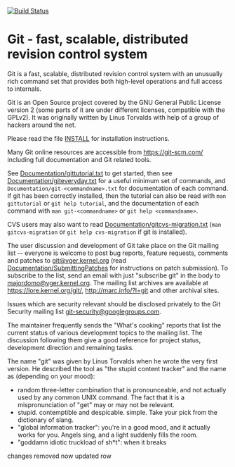 [![Build Status](https://dev.azure.com/git/git/_apis/build/status/git.git)](https://dev.azure.com/git/git/_build/latest?definitionId=11)

Git - fast, scalable, distributed revision control system
=========================================================

Git is a fast, scalable, distributed revision control system with an
unusually rich command set that provides both high-level operations
and full access to internals.

Git is an Open Source project covered by the GNU General Public
License version 2 (some parts of it are under different licenses,
compatible with the GPLv2). It was originally written by Linus
Torvalds with help of a group of hackers around the net.

Please read the file [INSTALL][] for installation instructions.

Many Git online resources are accessible from <https://git-scm.com/>
including full documentation and Git related tools.

See [Documentation/gittutorial.txt][] to get started, then see
[Documentation/giteveryday.txt][] for a useful minimum set of commands, and
`Documentation/git-<commandname>.txt` for documentation of each command.
If git has been correctly installed, then the tutorial can also be
read with `man gittutorial` or `git help tutorial`, and the
documentation of each command with `man git-<commandname>` or `git help
<commandname>`.

CVS users may also want to read [Documentation/gitcvs-migration.txt][]
(`man gitcvs-migration` or `git help cvs-migration` if git is
installed).

The user discussion and development of Git take place on the Git
mailing list -- everyone is welcome to post bug reports, feature
requests, comments and patches to git@vger.kernel.org (read
[Documentation/SubmittingPatches][] for instructions on patch submission).
To subscribe to the list, send an email with just "subscribe git" in
the body to majordomo@vger.kernel.org. The mailing list archives are
available at <https://lore.kernel.org/git/>,
<http://marc.info/?l=git> and other archival sites.

Issues which are security relevant should be disclosed privately to
the Git Security mailing list <git-security@googlegroups.com>.

The maintainer frequently sends the "What's cooking" reports that
list the current status of various development topics to the mailing
list.  The discussion following them give a good reference for
project status, development direction and remaining tasks.

The name "git" was given by Linus Torvalds when he wrote the very
first version. He described the tool as "the stupid content tracker"
and the name as (depending on your mood):

 - random three-letter combination that is pronounceable, and not
   actually used by any common UNIX command.  The fact that it is a
   mispronunciation of "get" may or may not be relevant.
 - stupid. contemptible and despicable. simple. Take your pick from the
   dictionary of slang.
 - "global information tracker": you're in a good mood, and it actually
   works for you. Angels sing, and a light suddenly fills the room.
 - "goddamn idiotic truckload of sh*t": when it breaks

[INSTALL]: INSTALL
[Documentation/gittutorial.txt]: Documentation/gittutorial.txt
[Documentation/giteveryday.txt]: Documentation/giteveryday.txt
[Documentation/gitcvs-migration.txt]: Documentation/gitcvs-migration.txt
[Documentation/SubmittingPatches]: Documentation/SubmittingPatches
 changes removed now
updated row
